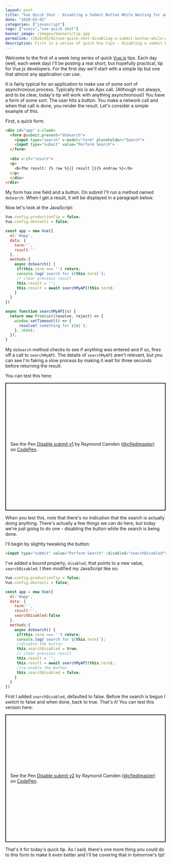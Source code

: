 ```yaml
---
layout: post
title: "Vue Quick Shot - Disabling a Submit Button While Waiting for an Ajax Call"
date: "2020-03-02"
categories: ["javascript"]
tags: ["vuejs","vue quick shot"]
banner_image: /images/banners/tip.jpg
permalink: /2020/03/02/vue-quick-shot-disabling-a-submit-button-while-waiting-for-an-ajax-call.html
description: First in a series of quick Vue tips - disabling a submit button while waiting for a remote call
---
```


Welcome to the first of a week long series of quick [Vue.js](https://vuejs.org/) tips. Each day (well, each week day) I'll be posting a real short, but hopefully practical, tip for Vue.js developers. For the first day we'll start with a simple tip but one that almost any application can use.

It is fairly typical for an application to make use of some sort of asynchronous process. Typically this is an Ajax call. (Although not always, and to be clear, today's tip will work with anything asynchronous!) You have a form of some sort. The user hits a button. You make a network call and when that call is done, you render the result. Let's consider a simple example of this.

First, a quick form.

```html
<div id="app" v-cloak>
  <form @submit.prevent="doSearch">
    <input type="search" v-model="term" placeholder="Search">
    <input type="submit" value="Perform Search">
  </form>
  
  <div v-if="result">
  <p>
    <b>The result: {% raw %}{{ result }}{% endraw %}</b>
  </p>
  </div>
</div>
```

My form has one field and a button. On submit I'll run a method named `doSearch`. When I get a result, it will be displayed in a paragraph below. 

Now let's look at the JavaScript:

```js
Vue.config.productionTip = false;
Vue.config.devtools = false;

const app = new Vue({
  el:'#app',
  data: {
    term:'',
    result:''
  },
  methods:{
    async doSearch() {
     if(this.term === '') return; 
     console.log(`search for ${this.term}`);
     // clear previous result
     this.result = '';
     this.result = await searchMyAPI(this.term);
    }
  }
})

async function searchMyAPI(s) {
  return new Promise((resolve, reject) => {
    window.setTimeout(() => {
      resolve(`something for ${s}`);
    }, 3000);
  });
}
```

My `doSearch` method checks to see if anything was entered and if so, fires off a call to `searchMyAPI`. The details of `searchMyAPI` aren't relevant, but you can see I'm faking a slow process by making it wait for three seconds before returning the result.

You can test this here:

<p class="codepen" data-height="400" data-theme-id="dark" data-default-tab="js,result" data-user="cfjedimaster" data-slug-hash="OJVgqwL" style="height: 400px; box-sizing: border-box; display: flex; align-items: center; justify-content: center; border: 2px solid; margin: 1em 0; padding: 1em;" data-pen-title="Disable submit v1">
  <span>See the Pen <a href="https://codepen.io/cfjedimaster/pen/OJVgqwL">
  Disable submit v1</a> by Raymond Camden (<a href="https://codepen.io/cfjedimaster">@cfjedimaster</a>)
  on <a href="https://codepen.io">CodePen</a>.</span>
</p>
<script async src="https://static.codepen.io/assets/embed/ei.js"></script>

When you test this, note that there's no indication that the search is actually doing anything. There's actually a few things we can do here, but today we're just going to do one - disabling the button while the search is being done.

I'll begin by slightly tweaking the button:

```html
<input type="submit" value="Perform Search" :disabled="searchDisabled">
```

I've added a bound property, `disabled`, that points to a new value, `searchDisabled`. I then modified my JavaScript like so:

```js
Vue.config.productionTip = false;
Vue.config.devtools = false;

const app = new Vue({
  el:'#app',
  data: {
    term:'',
    result:'',
    searchDisabled:false
  },
  methods:{
    async doSearch() {
     if(this.term === '') return; 
     console.log(`search for ${this.term}`);
     //disable the button
     this.searchDisabled = true;
     // clear previous result
     this.result = '';
     this.result = await searchMyAPI(this.term);
     //re-enable the button
     this.searchDisabled = false;
    }
  }
})
```

First I added `searchDisabled`, defaulted to false. Before the search is begun I switch to false and when done, back to true. That's it! You can test this version here:

<p class="codepen" data-height="400" data-theme-id="dark" data-default-tab="js,result" data-user="cfjedimaster" data-slug-hash="VwLWRgg" style="height: 400px; box-sizing: border-box; display: flex; align-items: center; justify-content: center; border: 2px solid; margin: 1em 0; padding: 1em;" data-pen-title="Disable submit v2">
  <span>See the Pen <a href="https://codepen.io/cfjedimaster/pen/VwLWRgg">
  Disable submit v2</a> by Raymond Camden (<a href="https://codepen.io/cfjedimaster">@cfjedimaster</a>)
  on <a href="https://codepen.io">CodePen</a>.</span>
</p>
<script async src="https://static.codepen.io/assets/embed/ei.js"></script>

That's it for today's quick tip. As I said, there's one more thing you could do to this form to make it even better and I'll be covering that in tomorrow's tip!
